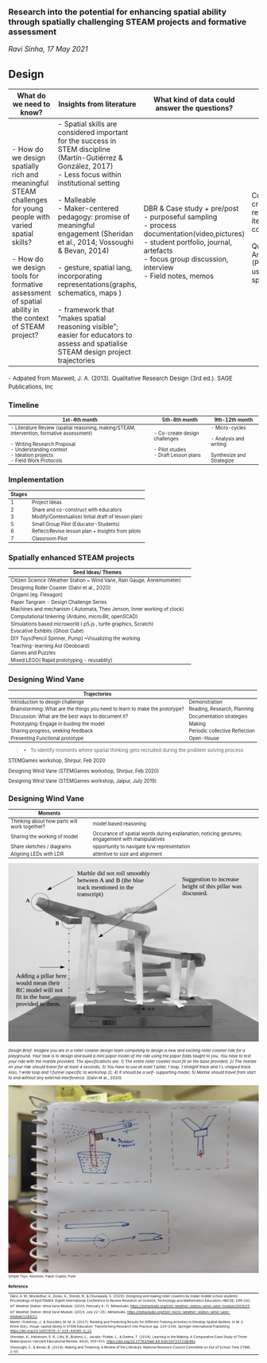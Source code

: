 <style>
.reveal section  {
font-size: 0.75em;
}
.reveal table {
  margin-left: auto;
  margin-right: auto; 
  font-size: 0.75em; 
}

.reveal section > section  {
font-size: 0.65em;

}

.reveal footer {
  padding: 25px;
  font-size: 0.5em;
}

.reveal td, th {
vertical-align: middle; 
text-align: center;
/*  border: 1px solid #999;*/
} 

</style>

### Research into the potential for enhancing spatial ability through spatially challenging STEAM projects and formative assessment<!-- .element: style="color: rgb(255,255,255)" -->
<!-- .slide:  style="position: absolute; width: 60%; right: 0; box-shadow: 0 1px 4px rgba(0,0,0,0.5), 0 5px 25px rgba(0,0,0,0.2); background-color: rgba(0, 0, 0, 0.8); color: #fff; padding: 20px; font-size: 20px; text-align: left"-->
<!-- .slide: data-background="./slides/SR/assets/dodeca.jpeg" -->
_Ravi Sinha, 17 May 2021_ 



## Design<!-- .element: style="color: rgb(255,255,255)" -->
<!-- .slide:  style="position: absolute; width: 70%; right: 0; box-shadow: 0 1px 4px rgba(0,0,0,0.5), 0 5px 25px rgba(0,0,0,0.2); background-color: rgba(0, 0, 0, 0.8); color: #fff; padding: 20px; font-size: 20px; text-align: left"-->
<!-- .slide: data-background="#f8e6f7" -->  

|What do we need to know?|Insights from literature|What kind of data could answer the questions?|Analysis Plan|
|---|---|---|---|
| - How do we design spatially rich and meaningful STEAM challenges for young people with varied spatial skills? <br> <br> - How do we design tools for formative assessment of spatial ability in the context of STEAM project? <!-- .element: class="fragment" data-fragment-index="1"-->| - Spatial skills are considered important for the success in STEM discipline (Martín-Gutiérrez & González, 2017)<br> - Less focus within institutional setting <br><br>- Malleable <br>- Maker-centered pedagogy: promise of meaningful engagement (Sheridan et al., 2014; Vossoughi & Bevan, 2014) <br><br> - gesture, spatial lang, incorporating representations(graphs, schematics, maps ) <br><br>- framework that “makes spatial reasoning visible”;  easier for educators to assess and spatialise STEAM design project trajectories<!-- .element: class="fragment" data-fragment-index="2"-->| DBR & Case study + pre/post <br> - purposeful sampling <br>- process   documentation(video,pictures)<br>- student portfolio, journal, artefacts<br>- focus group discussion, interview<br> - Field notes, memos<!-- .element: class="fragment" data-fragment-index="3"-->| Code creation and refinement( iterative and comparative);<br><br>Quantitative Analysis: (Pre/Post) ; usage of spatial lang.<br><br><!-- .element: class="fragment" data-fragment-index="4"-->|

<small>
- Adpated from Maxwell, J. A. (2013). Qualitative Research Design (3rd ed.). SAGE Publications, Inc 
<small>



## Timeline<!-- .element: style="color: rgb(255,255,255)" -->
<!-- .slide:  style="position: absolute; width: 60%; right: 0; box-shadow: 0 1px 4px rgba(0,0,0,0.5), 0 5px 25px rgba(0,0,0,0.2); background-color: rgba(0, 0, 0, 0.8); color: #fff; padding: 20px; font-size: 20px; text-align: left"-->
<!-- .slide: data-background="#f8e6f7" --> 
|1st-4th month|5th-8th month|9th-12th month|
|---|---|---|
| - Literature Review (spatial reasoning, making/STEAM, intervention, formative assessment)<br> <br> - Writing Research Proposal<br> - Understanding context <br> - Ideation projects <br> - Field Work Protocols<!-- .element: class="fragment" data-fragment-index="1"-->|- Co-create design challenges <br> <br> - Pilot studies <br> - Draft Lesson plans<!-- .element: class="fragment" data-fragment-index="2"-->| - Micro-cycles <br><br>- Analysis and writing <br><br> Synthesize and Strategize <!-- .element: class="fragment" data-fragment-index="3"-->|



## Implementation<!-- .element: style="color: rgb(255,255,255)" -->
<!-- .slide:  style="position: absolute; width: 40%; right: 0; box-shadow: 0 1px 4px rgba(0,0,0,0.5), 0 5px 25px rgba(0,0,0,0.2); background-color: rgba(0, 0, 0, 0.8); color: #fff; padding: 20px; font-size: 20px; text-align: left"-->
<!-- .slide: data-background="./slides/SR/assets/dodeca-2.jpeg" -->
| Stages |  |
|---|---|
|1|Project Ideas|
|2|Share and co-construct with educators|
|3| Modify/Contextualise( Initial draft of lesson plan)|
|5|Small Group Pilot (Educator-Students)|
|6| Reflect/Revise lesson plan + Insights from pilots|
|7|Classroom Pilot|



## Spatially enhanced STEAM projects<!-- .element: style="color: rgb(255,255,255)" -->
<!-- .slide:  style="position: absolute; width: 60%; right: 0; box-shadow: 0 1px 4px rgba(0,0,0,0.5), 0 5px 25px rgba(0,0,0,0.2); background-color: rgba(0, 0, 0, 0.8); color: #fff; padding: 20px; font-size: 20px; text-align: left"-->
<!-- .slide: data-background="./slides/SR/assets/theo.jpeg" -->
|Seed Ideas/ Themes |  |
|---|---|
| Citizen Science (Weather Station ~ Wind Vane, Rain Gauge, Annemometer)||
| Designing Roller Coaster (Dalvi et al., 2020)| |
| Origami (eg. Flexagon) | |
|Paper Tangram - Design Challenge Series||
| Machines and mechanism ( Automata, Theo Jenson, Inner working of clock) | |
| Computational tinkering (Arduino, micro:Bit, openSCAD)||
| Simulations based microworld ( p5.js , turtle graphics, Scratch)  ||
|Evocative Exhibits (Ghost Cube)||
| DIY Toys(Pencil Spinner, Pump) ~Visualizing the working||
| Teaching-learning Aid (Geoboard)||
| Games and Puzzles ||
|Mixed LEGO( Rapid prototyping - reusablity)|



## Designing Wind Vane<!-- .element: style="color: rgb(255,255,255)" -->
<!-- .slide:  style="position: absolute; width: 60%; right: 0; box-shadow: 0 1px 4px rgba(0,0,0,0.5), 0 5px 25px rgba(0,0,0,0.2); background-color: rgba(0, 0, 0, 0.8); color: #fff; padding: 20px; font-size: 20px; text-align: left"-->
<!-- .slide: data-background="./slides/SR/assets/process-vane-1.png" -->
|Trajectories|  |
|---|---|
| Introduction to design challenge| Demonstration|
| Brainstorming: What are the things you need to learn to make the prototype? | Reading, Research, Planning|
| Discussion: What are the best ways to document it?  |  Documentation strategies|
| Prototyping: Engage in buiding the model  | Making |
| Sharing progress,  seeking feedback | Periodic collective Reflection |
| Presenting Functional prototype  | Open-House|

> - To identify moments where  spatial thinking gets recruited during the problem solving process


<!-- .slide:  style="position: absolute; width: 30%; right: 0; box-shadow: 0 1px 4px rgba(0,0,0,0.5), 0 5px 25px rgba(0,0,0,0.2); background-color: rgba(0, 0, 0, 0.8); color: #fff; padding: 20px; font-size: 20px; text-align: left"-->
<!-- .slide: data-background="./slides/SR/assets/metastudio-documentation.png" -->
STEMGames workshop, Shirpur, Feb 2020


<!-- .slide:  style="position: absolute; width: 30%; right: 0; box-shadow: 0 1px 4px rgba(0,0,0,0.5), 0 5px 25px rgba(0,0,0,0.2); background-color: rgba(0, 0, 0, 0.8); color: #fff; padding: 20px; font-size: 20px; text-align: left"-->
<!-- .slide: data-background="./slides/SR/assets/process-vane-1.png" -->
Designing Wind Vane (STEMGames workshop, Shirpur, Feb 2020)


<!-- .slide: data-background="./slides/SR/assets/process-vane-1-1.png" -->


<!-- .slide: data-background="./slides/SR/assets/process-vane-2.png" -->


<!-- .slide: data-background="./slides/SR/assets/process-vane-2-1.png" -->


  <!-- .slide: data-background="./slides/SR/assets/process-vane-3.png" -->


<!-- .slide: data-background="./slides/SR/assets/process-vane-4.png" -->


<!-- .slide: data-background="./slides/SR/assets/process-vane-5.png" -->



<!-- .slide:  style="position: absolute; width: 30%; right: 0; box-shadow: 0 1px 4px rgba(0,0,0,0.5), 0 5px 25px rgba(0,0,0,0.2); background-color: rgba(0, 0, 0, 0.8); color: #fff; padding: 20px; font-size: 20px; text-align: left"-->
Designing Wind Vane (STEMGames workshop, Jaipur, July 2019)

<!-- .slide: data-background="./slides/SR/assets/vane-v2-2.png" -->


<!-- .slide: data-background="./slides/SR/assets/vane-v2-3.png" -->


<!-- .slide: data-background="./slides/SR/assets/vane-v2-4.png" -->


<!-- .slide: data-background="./slides/SR/assets/vane-v2-6.png" -->


<!-- .slide: data-background="./slides/SR/assets/vane-v2-7.png" -->


<!-- .slide: data-background="./slides/SR/assets/vane-v2-8.png" -->


<!-- .slide: data-background="./slides/SR/assets/vane-v2-10.png" -->



## Designing Wind Vane<!-- .element: style="color: rgb(255,255,255)" -->
<!-- .slide:  style="position: absolute; width: 60%; right: 0; box-shadow: 0 1px 4px rgba(0,0,0,0.5), 0 5px 25px rgba(0,0,0,0.2); background-color: rgba(0, 0, 0, 0.8); color: #fff; padding: 20px; font-size: 20px; text-align: left"-->
<!-- .slide: data-background="#f8e6f7" --> 
|Moments|   |
|---|---|
|Thinking about how parts will work together?|model based reasoning|
|Sharing the working of model|  Occurance of spatial words during explanation; noticing gestures; engagement with manipulatives |
| Share sketches / diagrams | opportunity to navigate b/w representation  |
|  Aligning LEDs with LDR  |  attentive to size and alignment|



<!-- .slide:  style="position: absolute; width: 70%; right: 0; box-shadow: 0 1px 4px rgba(0,0,0,0.5), 0 5px 25px rgba(0,0,0,0.2); background-color: rgba(0, 0, 0, 0.8); color: #fff; padding: 20px; font-size: 20px; text-align: left"-->
<!-- .slide: data-background="#f8e6f7" -->
![](/slides/SR/assets/roller-coaster.png)

<small>_Design Brief: Imagine you are in a roller coaster design team competing to design a new and exciting roller coaster ride for a playground. Your task is to design and build a mini paper model of the ride using the paper folds taught to you. You have to test your ride with the marble provided. The specifications are: 1) The entire roller coaster must fit on the base provided; 2) The marble on your ride should travel for at least 4 seconds; 3) You have to use at least 1 pillar, 1 loop, 1 straight track and 1 L-shaped track. Also, 1 wide loop and 1 funnel (specific to workshop 2); 4) It should be a self- supporting model; 5) Marble should travel from start to end without any external interference._ (Dalvi et al., 2020)<small>



<!-- .slide: data-background="/slides/SR/assets/paperCircuit2.jpeg" -->  



<!-- .slide:  style="position: absolute; width: 70%; right: 0; box-shadow: 0 1px 4px rgba(0,0,0,0.5), 0 5px 25px rgba(0,0,0,0.2); background-color: rgba(0, 0, 0, 0.8); color: #fff; padding: 20px; font-size: 20px; text-align: left"-->
<!-- .slide: data-background="#f8e6f7" --> 
![](/slides/SR/assets/toys-sketch.jpeg)
Simple Toys: Atomiser, Paper Copter, Flute



<!-- .slide: data-background="/slides/SR/assets/toy-cards.png" -->  



### Reference<!-- .element: style="color: rgb(255,255,255)" -->
<!-- .slide:  style="position: absolute; width: 40%; right: 0; box-shadow: 0 1px 4px rgba(0,0,0,0.5), 0 5px 25px rgba(0,0,0,0.2); background-color: rgba(0, 0, 0, 0.8); color: #fff; padding: 20px; font-size: 20px; text-align: left"-->
<!-- .slide: data-background="/slides/SR/assets/leaf-art.jpeg" -->  
|||
|---|---|
|Dalvi, A. M., Muralidhar, A., Dolas, A., Shinde, R., & Chunawala, S. (2020). Designing and making roller coasters by Indian middle school students. Proceedings of EpiSTEME8: Eighth International Conference to Review Research on Science, Technology and Mathematics Education, HBCSE, 199–201.||
|IoT Weather Station: Wind Vane Module. (2020, February 4-7). Metastudio. https://metastudio.org/t/iot-weather-station-wind-vane-module/3029/25||
|IoT Weather Station: Wind Vane Module. (2019, July 22-25). Metastudio. https://metastudio.org/t/iot-micro-weather-station-wind-vane-module/1264/11||
|Martín-Gutiérrez, J., & González, M. M. A. (2017). Ranking and Predicting Results for Different Training Activities to Develop Spatial Abilities. In M. S. Khine (Ed.), Visual-spatial Ability in STEM Education: Transforming Research into Practice (pp. 225–239). Springer International Publishing. https://doi.org/10.1007/978-3-319-44385-0_11||
|Sheridan, K., Halverson, E. R., Litts, B., Brahms, L., Jacobs-Priebe, L., & Owens, T. (2014). Learning in the Making: A Comparative Case Study of Three Makerspaces. Harvard Educational Review, 84(4), 505–531. https://doi.org/10.17763/haer.84.4.brr34733723j648u||
|Vossoughi, S., & Bevan, B. (2014). Making and Tinkering: A Review of the Literature. National Research Council Committee on Out of School Time STEM, 1–55.||